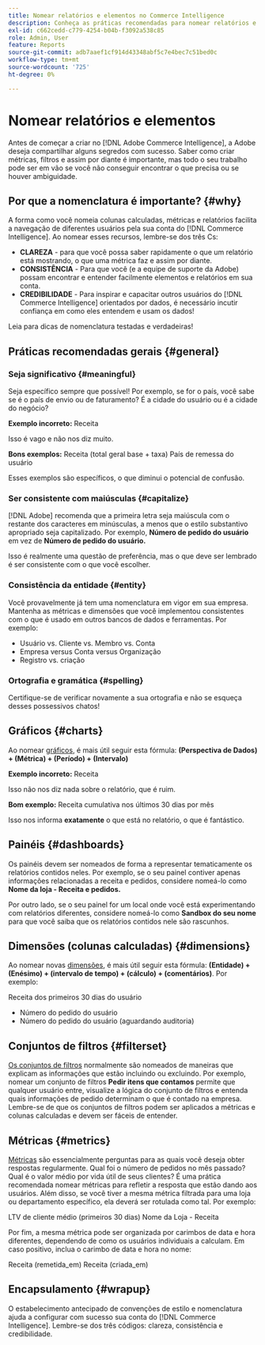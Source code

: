 ```yaml
---
title: Nomear relatórios e elementos no Commerce Intelligence
description: Conheça as práticas recomendadas para nomear relatórios e elementos no [!DNL Commerce Intelligence].
exl-id: c662cedd-c779-4254-b04b-f3092a538c85
role: Admin, User
feature: Reports
source-git-commit: adb7aaef1cf914d43348abf5c7e4bec7c51bed0c
workflow-type: tm+mt
source-wordcount: '725'
ht-degree: 0%

---
```


# Nomear relatórios e elementos

Antes de começar a criar no [!DNL Adobe Commerce Intelligence], a Adobe deseja compartilhar alguns segredos com sucesso. Saber como criar métricas, filtros e assim por diante é importante, mas todo o seu trabalho pode ser em vão se você não conseguir encontrar o que precisa ou se houver ambiguidade.

## Por que a nomenclatura é importante? {#why}

A forma como você nomeia colunas calculadas, métricas e relatórios facilita a navegação de diferentes usuários pela sua conta do [!DNL Commerce Intelligence]. Ao nomear esses recursos, lembre-se dos três Cs:

* **CLAREZA** - para que você possa saber rapidamente o que um relatório está mostrando, o que uma métrica faz e assim por diante.
* **CONSISTÊNCIA** - Para que você (e a equipe de suporte da Adobe) possam encontrar e entender facilmente elementos e relatórios em sua conta.
* **CREDIBILIDADE** - Para inspirar e capacitar outros usuários do [!DNL Commerce Intelligence] orientados por dados, é necessário incutir confiança em como eles entendem e usam os dados!

Leia para dicas de nomenclatura testadas e verdadeiras!

## Práticas recomendadas gerais {#general}

### Seja significativo {#meaningful}

Seja específico sempre que possível! Por exemplo, se for o país, você sabe se é o país de envio ou de faturamento? É a cidade do usuário ou é a cidade do negócio?

**Exemplo incorreto:**
Receita

Isso é vago e não nos diz muito.

**Bons exemplos:**
Receita (total geral base + taxa)
País de remessa do usuário

Esses exemplos são específicos, o que diminui o potencial de confusão.

### Ser consistente com maiúsculas {#capitalize}

[!DNL Adobe] recomenda que a primeira letra seja maiúscula com o restante dos caracteres em minúsculas, a menos que o estilo substantivo apropriado seja capitalizado. Por exemplo, **Número de pedido do usuário** em vez de **Número de pedido do usuário.**

Isso é realmente uma questão de preferência, mas o que deve ser lembrado é ser consistente com o que você escolher.

### Consistência da entidade {#entity}

Você provavelmente já tem uma nomenclatura em vigor em sua empresa. Mantenha as métricas e dimensões que você implementou consistentes com o que é usado em outros bancos de dados e ferramentas. Por exemplo:

* Usuário vs. Cliente vs. Membro vs. Conta
* Empresa versus Conta versus Organização
* Registro vs. criação

### Ortografia e gramática {#spelling}

Certifique-se de verificar novamente a sua ortografia e não se esqueça desses possessivos chatos!

## Gráficos {#charts}

Ao nomear [gráficos](../tutorials/using-visual-report-builder.md), é mais útil seguir esta fórmula: **(Perspectiva de Dados) + (Métrica) + (Período) + (Intervalo)**

**Exemplo incorreto:**
Receita

Isso não nos diz nada sobre o relatório, que é ruim.

**Bom exemplo:**
Receita cumulativa nos últimos 30 dias por mês

Isso nos informa **exatamente** o que está no relatório, o que é fantástico.

## Painéis {#dashboards}

Os painéis devem ser nomeados de forma a representar tematicamente os relatórios contidos neles. Por exemplo, se o seu painel contiver apenas informações relacionadas a receita e pedidos, considere nomeá-lo como **Nome da loja - Receita e pedidos.**

Por outro lado, se o seu painel for um local onde você está experimentando com relatórios diferentes, considere nomeá-lo como **Sandbox do seu nome** para que você saiba que os relatórios contidos nele são rascunhos.

## Dimensões (colunas calculadas) {#dimensions}

Ao nomear novas [dimensões](../data-analyst/data-warehouse-mgr/creating-calculated-columns.md), é mais útil seguir esta fórmula: **(Entidade) + (Enésimo) + (intervalo de tempo) + (cálculo) + (comentários)**. Por exemplo:

Receita dos primeiros 30 dias do usuário
* Número do pedido do usuário
* Número do pedido do usuário (aguardando auditoria)

## Conjuntos de filtros {#filterset}

[Os conjuntos de filtros](../data-user/reports/ess-manage-data-filters.md) normalmente são nomeados de maneiras que explicam as informações que estão incluindo ou excluindo. Por exemplo, nomear um conjunto de filtros **Pedir itens que contamos** permite que qualquer usuário entre, visualize a lógica do conjunto de filtros e entenda quais informações de pedido determinam o que é contado na empresa. Lembre-se de que os conjuntos de filtros podem ser aplicados a métricas e colunas calculadas e devem ser fáceis de entender.

## Métricas {#metrics}

[Métricas](../data-user/reports/ess-manage-data-metrics.md) são essencialmente perguntas para as quais você deseja obter respostas regularmente. Qual foi o número de pedidos no mês passado? Qual é o valor médio por vida útil de seus clientes? É uma prática recomendada nomear métricas para refletir a resposta que estão dando aos usuários. Além disso, se você tiver a mesma métrica filtrada para uma loja ou departamento específico, ela deverá ser rotulada como tal. Por exemplo:

LTV de cliente médio (primeiros 30 dias)
Nome da Loja - Receita

Por fim, a mesma métrica pode ser organizada por carimbos de data e hora diferentes, dependendo de como os usuários individuais a calculam. Em caso positivo, inclua o carimbo de data e hora no nome:

Receita (remetida\_em)
Receita (criada\_em)

## Encapsulamento {#wrapup}

O estabelecimento antecipado de convenções de estilo e nomenclatura ajuda a configurar com sucesso sua conta do [!DNL Commerce Intelligence]. Lembre-se dos três códigos: clareza, consistência e credibilidade.

